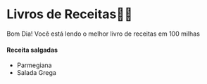# Livros de Receitas:man_cook:

Bom Dia! Você está lendo o melhor livro de receitas em 100 milhas

#### Receita salgadas

 * Parmegiana
 * Salada Grega